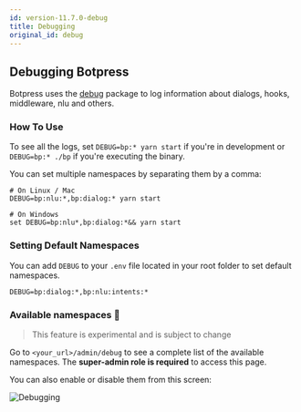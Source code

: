 ```yaml
---
id: version-11.7.0-debug
title: Debugging
original_id: debug
---
```


## Debugging Botpress

Botpress uses the [debug](https://www.npmjs.com/package/debug) package to log information about dialogs, hooks, middleware, nlu and others.

### How To Use

To see all the logs, set `DEBUG=bp:* yarn start` if you're in development or `DEBUG=bp:* ./bp` if you're executing the binary.

You can set multiple namespaces by separating them by a comma:

```shell
# On Linux / Mac
DEBUG=bp:nlu:*,bp:dialog:* yarn start

# On Windows
set DEBUG=bp:nlu*,bp:dialog:*&& yarn start
```

### Setting Default Namespaces

You can add `DEBUG` to your `.env` file located in your root folder to set default namespaces.

```shell
DEBUG=bp:dialog:*,bp:nlu:intents:*
```

### Available namespaces 🔬

> This feature is experimental and is subject to change

Go to `<your_url>/admin/debug` to see a complete list of the available namespaces. The **super-admin role is required** to access this page.

You can also enable or disable them from this screen:

![Debugging](assets/debugging.png)
